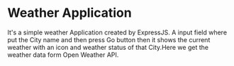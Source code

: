 
# Weather Application
It's a simple weather Application created by ExpressJS. A input field where put the City name and then press Go button then it shows the current weather with an icon and weather status of that City.Here we get the weather data form Open Weather API.


